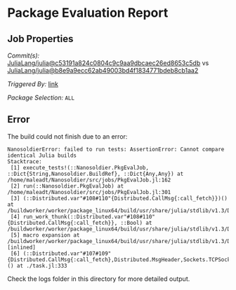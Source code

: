 # Package Evaluation Report

## Job Properties

*Commit(s):* [JuliaLang/julia@c53191a824c0804c9c9aa9dbcaec26ed8653c5db](https://github.com/JuliaLang/julia/commit/c53191a824c0804c9c9aa9dbcaec26ed8653c5db) vs [JuliaLang/julia@b8e9a9ecc62ab49003bd4f1834771bdeb8cb1aa2](https://github.com/JuliaLang/julia/commit/b8e9a9ecc62ab49003bd4f1834771bdeb8cb1aa2)

*Triggered By:* [link](https://github.com/JuliaLang/julia/pull/35229#issuecomment-610822494)

*Package Selection:* `ALL`

## Error

The build could not finish due to an error:

```
NanosoldierError: failed to run tests: AssertionError: Cannot compare identical Julia builds
Stacktrace:
 [1] execute_tests!(::Nanosoldier.PkgEvalJob, ::Dict{String,Nanosoldier.BuildRef}, ::Dict{Any,Any}) at /home/maleadt/Nanosoldier/src/jobs/PkgEvalJob.jl:162
 [2] run(::Nanosoldier.PkgEvalJob) at /home/maleadt/Nanosoldier/src/jobs/PkgEvalJob.jl:301
 [3] (::Distributed.var"#108#110"{Distributed.CallMsg{:call_fetch}})() at /buildworker/worker/package_linux64/build/usr/share/julia/stdlib/v1.3/Distributed/src/process_messages.jl:294
 [4] run_work_thunk(::Distributed.var"#108#110"{Distributed.CallMsg{:call_fetch}}, ::Bool) at /buildworker/worker/package_linux64/build/usr/share/julia/stdlib/v1.3/Distributed/src/process_messages.jl:79
 [5] macro expansion at /buildworker/worker/package_linux64/build/usr/share/julia/stdlib/v1.3/Distributed/src/process_messages.jl:294 [inlined]
 [6] (::Distributed.var"#107#109"{Distributed.CallMsg{:call_fetch},Distributed.MsgHeader,Sockets.TCPSocket})() at ./task.jl:333
```

Check the logs folder in this directory for more detailed output.

